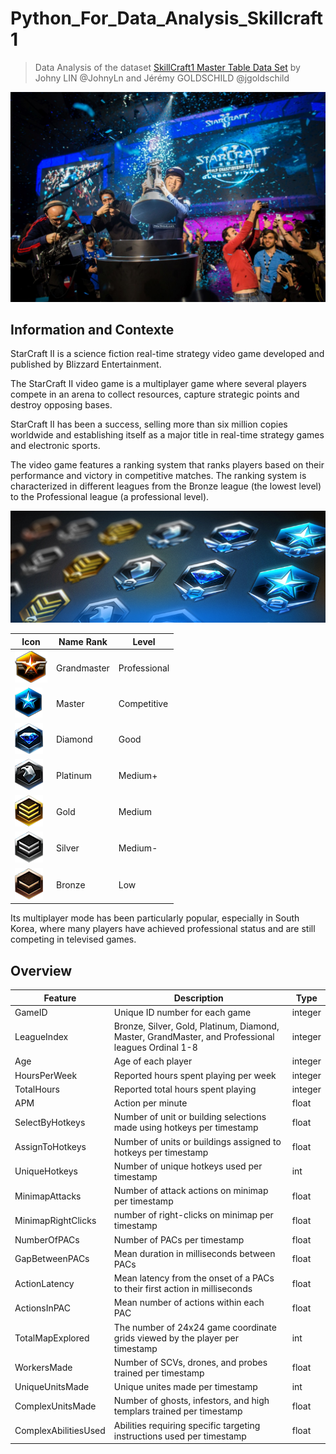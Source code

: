 # Python_For_Data_Analysis_Skillcraft1

> Data Analysis of the dataset [SkillCraft1 Master Table Data Set](http://archive.ics.uci.edu/ml/datasets/skillcraft1+master+table+dataset) by Johny LIN @JohnyLn and Jérémy GOLDSCHILD @jgoldschild

![eSport-Starcraft-II](media/eSport-Starcraft-II.jpg)

## Information and Contexte

StarCraft II  is a science fiction real-time strategy video game developed and published by Blizzard Entertainment.

The StarCraft II video game is a multiplayer game where several players compete in an arena to collect resources, capture strategic points and destroy opposing bases.

StarCraft II has been a success, selling more than six million copies worldwide and establishing itself as a major title in real-time strategy games and electronic sports.

The video game features a ranking system that ranks players based on their performance and victory in competitive matches.
The ranking system is characterized in different leagues from the Bronze league (the lowest level) to the Professional league (a professional level).

![rank-system](media/rank-starcraft2.jpg)

Icon | Name Rank | Level
--- | --- | ---
 ![GMaster](media/GrandmasterMedium.png)| Grandmaster | Professional
 ![Master](media/MasterMedium.png)| Master | Competitive
 ![Diamond](media/DiamondMedium.png)| Diamond | Good
 ![Platinium](media/PlatinumMedium.png)| Platinum | Medium+
 ![Gold](media/GoldMedium.png)| Gold | Medium
 ![Silver](media/SilverMedium.png)| Silver | Medium-
 ![Bronze](media/BronzeMedium.png)| Bronze | Low

Its multiplayer mode has been particularly popular, especially in South Korea, where many players have achieved professional status and are still competing in televised games.

## Overview

 Feature | Description | Type
 --- | --- | ---
GameID | Unique ID number for each game | integer
LeagueIndex | Bronze, Silver, Gold, Platinum, Diamond, Master, GrandMaster, and Professional leagues Ordinal 1-8 | integer
Age | Age of each player | integer
HoursPerWeek | Reported hours spent playing per week  | integer
TotalHours |  Reported total hours spent playing  | integer
APM | Action per minute | float
SelectByHotkeys | Number of unit or building selections made using hotkeys per timestamp | float
AssignToHotkeys | Number of units or buildings assigned to hotkeys per timestamp | float
UniqueHotkeys | Number of unique hotkeys used per timestamp | int
MinimapAttacks | Number of attack actions on minimap per timestamp | float
MinimapRightClicks | number of right-clicks on minimap per timestamp | float
NumberOfPACs | Number of PACs per timestamp | float
GapBetweenPACs | Mean duration in milliseconds between PACs | float
ActionLatency | Mean latency from the onset of a PACs to their first action in milliseconds | float
ActionsInPAC | Mean number of actions within each PAC | float
TotalMapExplored | The number of 24x24 game coordinate grids viewed by the player per timestamp | int
WorkersMade | Number of SCVs, drones, and probes trained per timestamp | float
UniqueUnitsMade | Unique unites made per timestamp | int
ComplexUnitsMade | Number of ghosts, infestors, and high templars trained per timestamp | float
ComplexAbilitiesUsed | Abilities requiring specific targeting instructions used per timestamp | float
